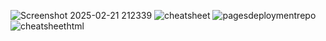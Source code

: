 ![Screenshot 2025-02-21 212339](https://github.com/user-attachments/assets/1eb53af0-263b-4170-8b60-d768928b41de)
![cheatsheet](https://github.com/user-attachments/assets/35721f3b-89e1-41c9-839c-b00edcf3e029)
![pagesdeploymentrepo](https://github.com/user-attachments/assets/86704bb0-83d5-4a00-96e0-e64a7340e429)
![cheatsheethtml](https://github.com/user-attachments/assets/8ae49953-da26-4dd2-8a2d-f29b9819c255)
